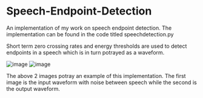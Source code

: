 # Speech-Endpoint-Detection

An implementation of my work on speech endpoint detection. The implementation can be found in the code titled speechdetection.py

Short term zero crossing rates and energy thresholds are used to detect endpoints in a speech which is in turn potrayed as a waveform.

![image](https://github.com/Joel-Jeffrey/Speech-Endpoint-Detection/assets/72133122/3cbe3efd-9168-46df-bc4f-b3bed62cb7a5)                  ![image](https://github.com/Joel-Jeffrey/Speech-Endpoint-Detection/assets/72133122/bec3ee32-4d5c-4026-ad3f-dc455d216eb7)

The above 2 images potray an example of this implementation. The first image is the input waveform with noise between speech while the second is the output waveform.
